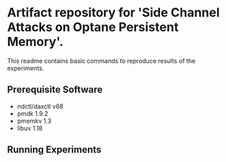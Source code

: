 # Artifact repository for 'Side Channel Attacks on Optane Persistent Memory'. 
This readme contains basic commands to reproduce results of the experiments. 

## Prerequisite Software 
- ndctl/daxctl v68
- pmdk 1.9.2
- pmemkv 1.3
- libuv 1.18

## Running Experiments
